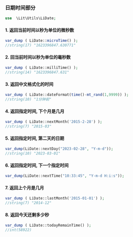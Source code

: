 ### 日期时间部分

````php
use  \Lit\Utils\LiDate;
````

#### 1. 返回当前时间以秒为单位的微秒数

````php
var_dump ( LiDate::microTime() );
//string(17) "1623396847.630771"
````

#### 2. 回当前时间以秒为单位的毫秒数

````php
var_dump ( LiDate::milliTime() );
//string(14) "1623396847.631"
````

#### 3. 返回中文格式化的时间

````php
var_dump ( LiDate::dateFormat(time()-mt_rand(1,9999)) );
//string(10) "1分钟前"
````

#### 4. 返回指定时间, 下个月是几月

````php
var_dump ( LiDate::nextMonth('2015-2-28') );
//string(7) "2015-03"
````

#### 5. 返回指定时间, 第二天的日期

````php
var_dump(LiDate::nextDay("2023-02-28", "Y-m-d"));
//string(10) "2023-03-01"
````

#### 6. 返回指定时间, 下一个指定时间

````php
var_dump(LiDate::nextTime("10:33:45", "Y-m-d H:i:s"));
````

#### 7. 返回上个月是几月

````php
var_dump ( LiDate::lastMonth('2015-01-01') );
//string(7) "2014-12"
````

#### 8. 返回今天还剩多少秒

````php
var_dump ( LiDate::todayRemainTime() );
//int(58922)
````
